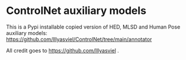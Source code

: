 # ControlNet auxiliary models

This is a Pypi installable copied version of HED, MLSD and Human Pose auxiliary models: https://github.com/lllyasviel/ControlNet/tree/main/annotator

All credit goes to https://github.com/lllyasviel .
